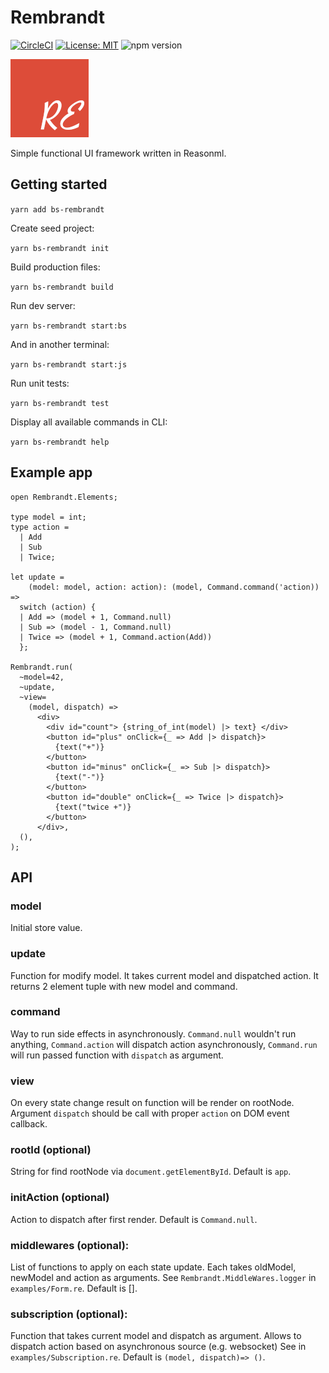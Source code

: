 # Rembrandt
[![CircleCI](https://circleci.com/gh/przemyslawjanpietrzak/rembrandt/tree/develop.svg?style=svg)](https://circleci.com/gh/przemyslawjanpietrzak/rembrandt/tree/develop)
[![License: MIT](https://img.shields.io/badge/License-MIT-yellow.svg)](https://opensource.org/licenses/MIT)
![npm version](https://img.shields.io/npm/v/bs-rembrandt.svg?style=flat)

![alt text](./logo-small.png "Logo")

Simple functional UI framework written in Reasonml.

## Getting started

`yarn add bs-rembrandt`

Create seed project:

`yarn bs-rembrandt init`

Build production files:

`yarn bs-rembrandt build`

Run dev server:

`yarn bs-rembrandt start:bs`

And in another terminal:

`yarn bs-rembrandt start:js`

Run unit tests:

`yarn bs-rembrandt test`

Display all available commands in CLI:

`yarn bs-rembrandt help`

## Example app

```reason
open Rembrandt.Elements;

type model = int;
type action =
  | Add
  | Sub
  | Twice;

let update =
    (model: model, action: action): (model, Command.command('action)) =>
  switch (action) {
  | Add => (model + 1, Command.null)
  | Sub => (model - 1, Command.null)
  | Twice => (model + 1, Command.action(Add))
  };

Rembrandt.run(
  ~model=42,
  ~update,
  ~view=
    (model, dispatch) =>
      <div>
        <div id="count"> {string_of_int(model) |> text} </div>
        <button id="plus" onClick={_ => Add |> dispatch}>
          {text("+")}
        </button>
        <button id="minus" onClick={_ => Sub |> dispatch}>
          {text("-")}
        </button>
        <button id="double" onClick={_ => Twice |> dispatch}>
          {text("twice +")}
        </button>
      </div>,
  (),
);
```

## API

### model

Initial store value.

### update

Function for modify model. It takes current model and dispatched action. It returns 2 element tuple with new model and command.

### command

Way to run side effects in asynchronously. `Command.null` wouldn't run anything, `Command.action` will dispatch action asynchronously, `Command.run` will run passed function with `dispatch` as argument.

### view

On every state change result on function will be render on rootNode. Argument `dispatch` should be call with proper `action` on DOM event callback.

### rootId (optional)

String for find rootNode via `document.getElementById`. Default is `app`.

### initAction (optional)

Action to dispatch after first render. Default is `Command.null`.

### middlewares (optional):
List of functions to apply on each state update. Each takes oldModel, newModel and action as arguments. See `Rembrandt.MiddleWares.logger` in `examples/Form.re`. Default is [].

### subscription (optional):
Function that takes current model and dispatch as argument. Allows to dispatch action based on asynchronous source (e.g. websocket) See in `examples/Subscription.re`. Default is `(model, dispatch)=> ()`.
